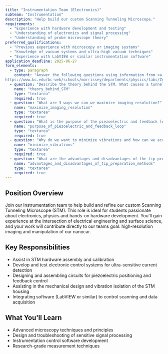 ```yaml
---
title: "Instrumentation Team (Electronics)"
subteam: "Instrumentation"
description: "Help build our custom Scanning Tunneling Microscope."
requirements:
  - "Experience with hardware development and testing"
  - "Understanding of electronics and signal processing"
  - "Understanding of probe microscope theory"
preferred_qualifications:
  - "Previous experience with microscopy or imaging systems"
  - "Knowledge of vacuum systems and ultra-high vacuum techniques"
  - "Experience with LabVIEW or similar instrumentation software"
application_deadline: 2025-06-27
form_elements:
  - type: paragraph
    content: "Answer the following questions using information from <a href='https://dberard.com/home-built-stm/
https://www.bc.edu/bc-web/schools/morrissey/departments/physics/labs/Zeljkovic-Lab/research/stm-tip-preparation.html' target='_blank'>STM Tip Preparation</a> and <a href='https://dberard.com/home-built-stm/' target='_blank'>Home Built STM</a>. Feel free to draw on things you've learned in courses or researched yourself. Explain your reasoning! <br>  <br> If you have issues accessing the paper, please reach out to <a href='mailto:uwformulanano@gmail.com'>uwformulanano@gmail.com</a>."
  - question: "Describe the theory behind the STM. What causes a tunnelling current? How could we use an STM to race nanocars?"
    name: "theory_behind_STM"
    type: "textarea"
    required: true
  - question: "What are 3 ways we can we maximize imaging resolution?"
    name: "maximize_imaging_resolution"
    type: "textarea"
    required: true
  - question: "What is the purpose of the piezoelectric and feedback loop?"
    name: "purpose_of_piezoelectric_and_feedback_loop"
    type: "textarea"
    required: true
  - question: "Why do we want to minimize vibrations and how can we accomplish this?"
    name: "minimize_vibrations"
    type: "textarea"
    required: true
  - question: "What are the advantages and disadvantages of the tip preparation methods discussed in Dan’s project? In Zeljkovic’s Lab, why do we need a feedback loop?"
    name: "advantages_and_disadvantages_of_tip_preparation_methods"
    type: "textarea"
    required: true
---
```


## Position Overview

Join our Instrumentation team to help build and refine our custom Scanning Tunneling Microscope (STM). This role is ideal for students passionate about electronics, physics and hands-on hardware development. You'll gain experience at the intersection of electrical engineering and surface science, and your work will contribute directly to our teams goal: high-resolution imaging and manipulation of our nanocar.

## Key Responsibilities

- Assist in STM hardware assembly and calibration
- Develop and test electronic control systems for ultra-sensitive current detection
- Designing and assembling circuits for piezoelectric positioning and feedback control
- Assisting in the mechanical design and vibration isolation of the STM housing
- Integrating software (LabVIEW or similar) to control scanning and data acquisition

## What You'll Learn

- Advanced microscopy techniques and principles
- Design and troubleshooting of sensitive signal processing
- Instrumentation control software development
- Research-grade measurement techniques